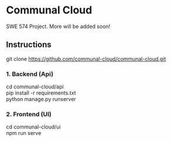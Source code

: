 # Communal Cloud
SWE 574 Project. More will be added soon!


## Instructions
git clone https://github.com/communal-cloud/communal-cloud.git

### 1. Backend (Api)
cd communal-cloud/api <br />
pip install -r requirements.txt <br />
python manage.py runserver

### 2. Frontend (UI)
cd communal-cloud/ui <br />
npm run serve

